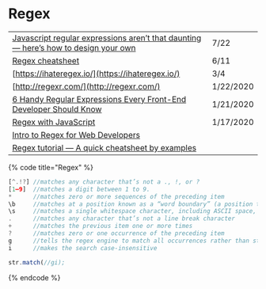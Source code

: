 # Regex

|  |  |
| :--- | :--- |
| [Javascript regular expressions aren’t that daunting — here’s how to design your own](https://bestgamingpro.com/javascript-regular-expressions-arent-that-daunting-heres-how-to-design-your-own/) | 7/22 |
| [Regex cheatsheet](https://gomakethings.com/regex-cheatsheet/?mc_cid=7b2b275824&mc_eid=[UNIQID]) | 6/11 |
| [https://ihateregex.io/](https://ihateregex.io/) | 3/4 |
| [http://regexr.com/](http://regexr.com/) | 1/22/2020 |
| [6 Handy Regular Expressions Every Front-End Developer Should Know](https://blog.bitsrc.io/6-handy-regular-expressions-every-front-end-developer-should-know-ac9e0c514b71) | 1/21/2020 |
| [Regex with JavaScript](https://gomakethings.com/regex-with-javascript/?mc_cid=b8a79b9d38&mc_eid=e9174ba77f) | 1/17/2020 |
| [Intro to Regex for Web Developers](https://dev.to/chrisachard/intro-to-regex-for-web-developers-2fj4) |  |
| [Regex tutorial — A quick cheatsheet by examples](https://medium.com/factory-mind/regex-tutorial-a-simple-cheatsheet-by-examples-649dc1c3f285) |  |

{% code title="Regex" %}
```javascript
[^.!?] //matches any character that’s not a ., !, or ?
[1–9]  //matches a digit between 1 to 9.
*      //matches zero or more sequences of the preceding item
\b     //matches at a position known as a “word boundary” (a position that’s either followed or preceded by an ASCII letter, digit, or underscore).\b matches at a position known as a “word boundary” (a position that’s either followed or preceded by an ASCII letter, digit, or underscore).
\s     //matches a single whitespace character, including ASCII space, tab, line feed, carriage return, vertical tab, and form feed
.      //matches any character that’s not a line break character
+      //matches the previous item one or more times
?      //matches zero or one occurrence of the preceding item
g      //tells the regex engine to match all occurrences rather than stopping after the first match
i      //makes the search case-insensitive

str.match(//gi);
```
{% endcode %}

